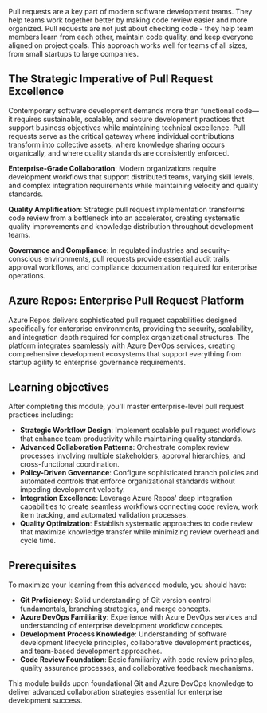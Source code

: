 Pull requests are a key part of modern software development teams. They help teams work together better by making code review easier and more organized. Pull requests are not just about checking code - they help team members learn from each other, maintain code quality, and keep everyone aligned on project goals. This approach works well for teams of all sizes, from small startups to large companies.

## The Strategic Imperative of Pull Request Excellence

Contemporary software development demands more than functional code—it requires sustainable, scalable, and secure development practices that support business objectives while maintaining technical excellence. Pull requests serve as the critical gateway where individual contributions transform into collective assets, where knowledge sharing occurs organically, and where quality standards are consistently enforced.

**Enterprise-Grade Collaboration**: Modern organizations require development workflows that support distributed teams, varying skill levels, and complex integration requirements while maintaining velocity and quality standards.

**Quality Amplification**: Strategic pull request implementation transforms code review from a bottleneck into an accelerator, creating systematic quality improvements and knowledge distribution throughout development teams.

**Governance and Compliance**: In regulated industries and security-conscious environments, pull requests provide essential audit trails, approval workflows, and compliance documentation required for enterprise operations.

## Azure Repos: Enterprise Pull Request Platform

Azure Repos delivers sophisticated pull request capabilities designed specifically for enterprise environments, providing the security, scalability, and integration depth required for complex organizational structures. The platform integrates seamlessly with Azure DevOps services, creating comprehensive development ecosystems that support everything from startup agility to enterprise governance requirements.

## Learning objectives

After completing this module, you'll master enterprise-level pull request practices including:

- **Strategic Workflow Design**: Implement scalable pull request workflows that enhance team productivity while maintaining quality standards.
- **Advanced Collaboration Patterns**: Orchestrate complex review processes involving multiple stakeholders, approval hierarchies, and cross-functional coordination.
- **Policy-Driven Governance**: Configure sophisticated branch policies and automated controls that enforce organizational standards without impeding development velocity.
- **Integration Excellence**: Leverage Azure Repos' deep integration capabilities to create seamless workflows connecting code review, work item tracking, and automated validation processes.
- **Quality Optimization**: Establish systematic approaches to code review that maximize knowledge transfer while minimizing review overhead and cycle time.

## Prerequisites

To maximize your learning from this advanced module, you should have:

- **Git Proficiency**: Solid understanding of Git version control fundamentals, branching strategies, and merge concepts.
- **Azure DevOps Familiarity**: Experience with Azure DevOps services and understanding of enterprise development workflow concepts.
- **Development Process Knowledge**: Understanding of software development lifecycle principles, collaborative development practices, and team-based development approaches.
- **Code Review Foundation**: Basic familiarity with code review principles, quality assurance processes, and collaborative feedback mechanisms.

This module builds upon foundational Git and Azure DevOps knowledge to deliver advanced collaboration strategies essential for enterprise development success.
